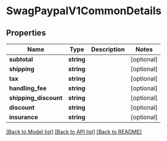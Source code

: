 # SwagPaypalV1CommonDetails

## Properties
Name | Type | Description | Notes
------------ | ------------- | ------------- | -------------
**subtotal** | **string** |  | [optional] 
**shipping** | **string** |  | [optional] 
**tax** | **string** |  | [optional] 
**handling_fee** | **string** |  | [optional] 
**shipping_discount** | **string** |  | [optional] 
**discount** | **string** |  | [optional] 
**insurance** | **string** |  | [optional] 

[[Back to Model list]](../../README.md#documentation-for-models) [[Back to API list]](../../README.md#documentation-for-api-endpoints) [[Back to README]](../../README.md)

